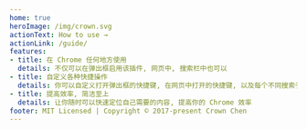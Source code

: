 ```yaml
---
home: true
heroImage: /img/crown.svg
actionText: How to use →
actionLink: /guide/
features:
- title: 在 Chrome 任何地方使用
  details: 不仅可以在弹出框启用该插件, 网页中, 搜索栏中也可以
- title: 自定义各种快捷操作
  details: 你可以自定义打开弹出框的快捷键, 在网页中打开的快捷键, 以及每个不同搜索子列的快捷键
- title: 提高效率, 简洁至上
  details: 让你随时可以快速定位自己需要的内容, 提高你的 Chrome 效率
footer: MIT Licensed | Copyright © 2017-present Crown Chen
---
```

